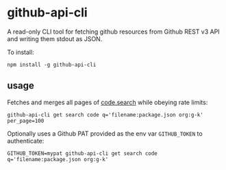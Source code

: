# github-api-cli

A read-only CLI tool for fetching github resources from Github REST v3 API and
writing them stdout as JSON.

To install:

```console
npm install -g github-api-cli
```

## usage

Fetches and merges all pages of [code.search](https://octokit.github.io/rest.js/#api-Search-code) while obeying rate limits:

```console
github-api-cli get search code q='filename:package.json org:g-k' per_page=100
```

Optionally uses a Github PAT provided as the env var `GITHUB_TOKEN` to authenticate:

```console
GITHUB_TOKEN=mypat github-api-cli get search code q='filename:package.json org:g-k'
```
